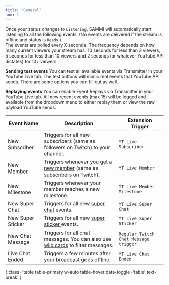 ```yaml
---
title: "General"
num: 1
---
```


Once your status changes to `Listening`, SAMMI will automatically start listening to all the following events. (No events are delivered if the stream is offline and status is `Ready`.)\
The events are polled every X seconds. The frequency depends on how many current viewers your stream has. 10 seconds for less than 3 viewers, 5 seconds for less than 10 viewers and 2 seconds (or whatever YouTube API dictates) for 10+ viewers.

**Sending test events**
You can test all available events via Transmitter in your YouTube Live tab. The test buttons will mimic real events that YouTube API sends. There are some options you can fill out as well.

**Replaying events**
You can enable Event Replays via Transmitter in your YouTube Live tab. All new recent events (max 15) will be logged and available from the dropdown menu to either replay them or view the raw payload YouTube sends.

| Event Name | Description| Extension Trigger |
|-------|--------|--------|
| New Subscriber | Triggers for all new subscribers (same as followers on Twitch) to your channel. | `YT Live Subscriber`|
| New Member | Triggers whenever you get a [new member](https://support.google.com/youtube/answer/7636690?hl=en) (same as subscribers on Twitch). |`YT Live Member`|
| New Milestone|Triggers whenever your member reaches a new milestone.| `YT Live Member Milestone`|
|New Super Chat|Triggers for all new [super chat](https://support.google.com/youtube/answer/9277801?hl=en) events.| `YT Live Super Chat` |
|New Super Sticker|Triggers for all new [super sticker ](https://support.google.com/youtube/answer/9277801?hl=en) events.|`YT Live Super Sticker`|
|New Chat Message |Triggers for all chat messages. You can also use [wild cards](faq/receiver#wildcards) to filter messages. | `Regular Twitch Chat Message trigger`|
|Live Chat Ended |Triggers a few minutes after your broadcast goes offline. | `YT Live Chat Ended`|
{:class='table table-primary w-auto table-hover data-toggle='table' text-break' }






